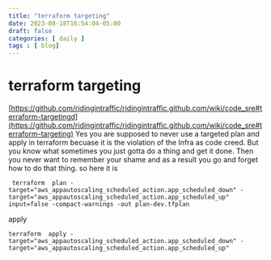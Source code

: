 ```yaml
---
title: "terraform targeting"
date: 2023-08-18T16:54:04-05:00
draft: false
categories: [ daily ]
tags : [ blog]
---
```

# terraform targeting   
[https://github.com/ridingintraffic/ridingintraffic.github.com/wiki/code_sre#terraform-targetingd](https://github.com/ridingintraffic/ridingintraffic.github.com/wiki/code_sre#terraform-targeting)
Yes you are supposed to never use a targeted plan and apply in terraform becuase it is the violation of the Infra as code creed.   But you know what sometimes you just gotta do a thing and get it done. Then you never want to remember your shame and as a result you go and forget how to do that thing.   so here it is 


```
 terraform  plan -target="aws_appautoscaling_scheduled_action.app_scheduled_down" -target="aws_appautoscaling_scheduled_action.app_scheduled_up" input=false -compact-warnings -out plan-dev.tfplan
```
apply  
```
terraform  apply -target="aws_appautoscaling_scheduled_action.app_scheduled_down" -target="aws_appautoscaling_scheduled_action.app_scheduled_up" 
```